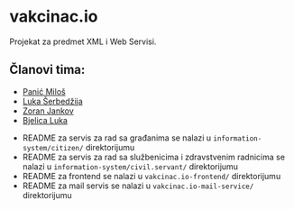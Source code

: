 # vakcinac.io
Projekat za predmet XML i Web Servisi.
## Članovi tima:
<ul>
<li><a href="https://github.com/panicmilos">Panić	Miloš</a></li>
<li><a href="https://github.com/lukaserbedzija">Luka Šerbedžija</a></li>
<li><a href="https://github.com/begnoo">Zoran Jankov</a></li>
<li><a href="https://github.com/bjelicaluka">Bjelica Luka</a></li>
</ul>

- README za servis za rad sa građanima se nalazi u `information-system/citizen/` direktorijumu
- README za servis za rad sa službenicima i zdravstvenim radnicima se nalazi u `information-system/civil.servant/` direktorijumu
- README za frontend se nalazi u `vakcinac.io-frontend/` direktorijumu
- README za mail servis se nalazi u `vakcinac.io-mail-service/` direktorijumu